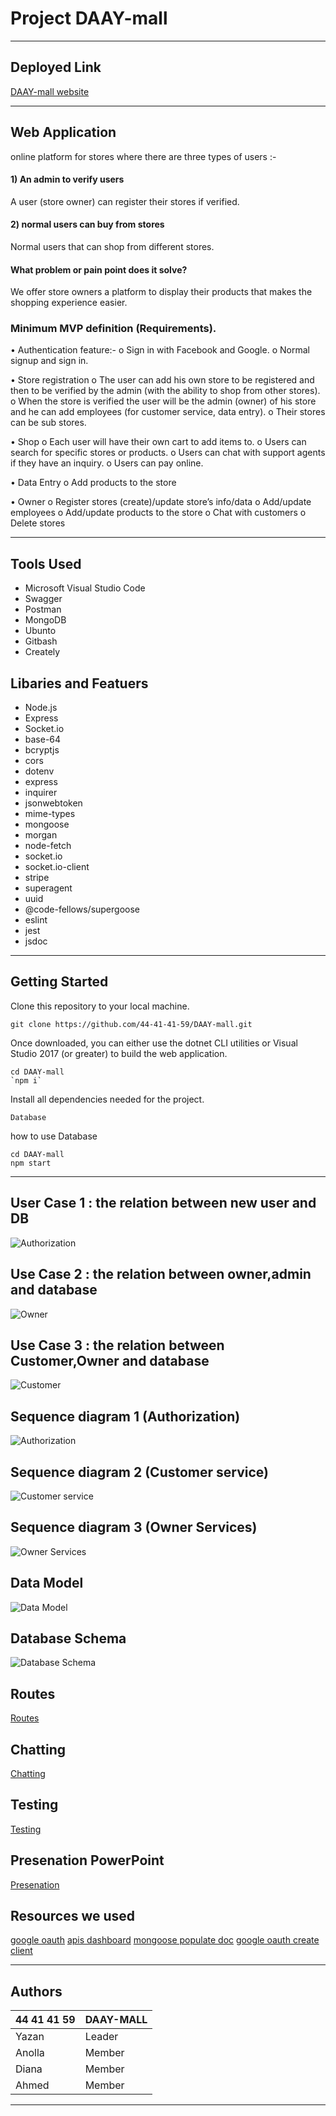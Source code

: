 # Project DAAY-mall

---

## Deployed Link

[DAAY-mall website](https://daay-mall.herokuapp.com/)

---

## Web Application
online platform for stores where there are three types of users :-

#### 1) An admin to verify users
A user (store owner) can register their stores if verified.
#### 2) normal users can buy from stores
Normal users that can shop from different stores.

#### What problem or pain point does it solve?
We offer store owners a platform to display their products that makes the shopping experience easier.

### Minimum MVP definition (Requirements).
• Authentication feature:-
o Sign in with Facebook and Google.
o Normal signup and sign in.

• Store registration
o The user can add his own store to be registered and then to be verified by the admin (with the ability to shop from other stores).
o When the store is verified the user will be the admin (owner) of his store and he can add employees (for customer service, data entry).
o Their stores can be sub stores.

• Shop
o Each user will have their own cart to add items to.
o Users can search for specific stores or products.
o Users can chat with support agents if they have an inquiry.
o Users can pay online.

• Data Entry
o Add products to the store

• Owner
o Register stores (create)/update store’s info/data
o Add/update employees
o Add/update products to the store
o Chat with customers
o Delete stores

---

## Tools Used
- Microsoft Visual Studio Code
- Swagger
- Postman
- MongoDB
- Ubunto
- Gitbash
- Creately

## Libaries and Featuers
- Node.js
- Express
- Socket.io
- base-64
- bcryptjs
- cors 
- dotenv
- express
- inquirer
- jsonwebtoken
- mime-types
- mongoose
- morgan
- node-fetch
- socket.io
- socket.io-client
- stripe
- superagent
- uuid
- @code-fellows/supergoose
- eslint
- jest
- jsdoc

---

## Getting Started

Clone this repository to your local machine.
```
git clone https://github.com/44-41-41-59/DAAY-mall.git
```
Once downloaded, you can either use the dotnet CLI utilities or Visual Studio 2017 (or greater) to build the web application.
```
cd DAAY-mall
`npm i`
```
Install all dependencies needed for the project.
```
Database
```
how to use Database
```
cd DAAY-mall
npm start
```
---


<!-- (FrontEnd Phase(featur work)
## Usage 

***[Provide some images of your app that shows how it can be used with brief description as title]***

### Overview of Recent Posts

![Overview of Recent Posts](https://via.placeholder.com/500x250)

### Creating a Post

![Post Creation](https://via.placeholder.com/500x250)

### Enriching a Post

![Enriching Post](https://via.placeholder.com/500x250)

### Viewing Post Details

![Details of Post](https://via.placeholder.com/500x250)

---------------------------

## Data Flow (Frontend, Backend, REST API)

***[Add a clean and clear explanation of what the data flow is. Walk me through it.]***
![Data Flow Diagram](/assets/img/Flowchart.png)

--------------------------- -->

## User Case 1 : the relation between new user and DB
![Authorization](/assets/UseCaseAuthorization.jpg)

## Use Case 2 : the relation between owner,admin and database
![Owner](/assets/useCaseOwner.jpg)

## Use Case 3 : the relation between Customer,Owner and database
![Customer](/assets/useCaseCustomer.jpg)

## Sequence diagram 1 (Authorization)
![Authorization](/assets/SeqDiagramAuthorization.jpg)

## Sequence diagram 2 (Customer service)
![Customer service](/assets/SeqDiagramCustomer.jpg)

## Sequence diagram 3 (Owner Services)
![Owner Services](/assets/SeqDiagramOwner.png)

## Data Model
![Data Model](/assets/DataModel.png)

## Database Schema
![Database Schema](/assets/SchemaDiagram.png)

## Routes
[Routes](https://drive.google.com/file/d/1z9j99_bz0_7MC6SZ33K-AWsefR6Ofv63/view?usp=sharing)

## Chatting
[Chatting](https://drive.google.com/file/d/1rfAsnYDfMbN4ziDTJfPinI_8_LUOYKEh/view?usp=sharing)

## Testing
[Testing](https://drive.google.com/file/d/1RjrElvt4nBSa01gpt7FZOTCPn19uBD5X/view?usp=sharing)

## Presenation PowerPoint
[Presenation](https://drive.google.com/file/d/1zruFOpThcWPXP5eBLCW96QJPbV1xphHl/view?usp=sharing)

## Resources we used
[google oauth](https://developers.google.com/assistant/identity/google-sign-in-oauth)
[apis dashboard](https://console.developers.google.com/apis/dashboard?project=steam-idiom-280611)
[mongoose populate doc](https://mongoosejs.com/docs/populate.html)
[google oauth create client](https://developers.google.com/identity/protocols/oauth2/javascript-implicit-flow#creatingclient)

---


## Authors

44 41 41 59 | DAAY-MALL
------------|----------
Yazan | Leader
Anolla | Member
Diana | Member
Ahmed | Member

---
